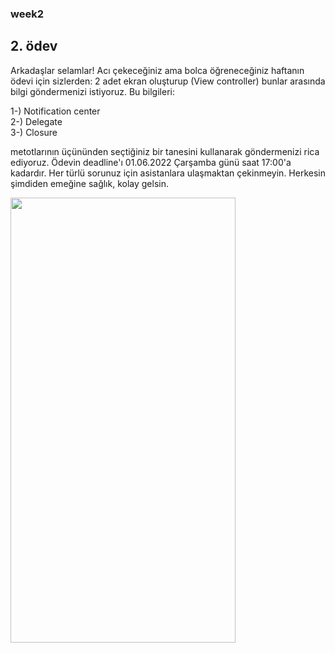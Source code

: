 ### week2
## 2. ödev


Arkadaşlar selamlar! Acı çekeceğiniz ama bolca öğreneceğiniz haftanın ödevi için sizlerden: 2 adet ekran oluşturup (View controller) bunlar arasında bilgi göndermenizi istiyoruz. Bu bilgileri:  

1-) Notification center  
2-) Delegate  
3-) Closure  

metotlarının üçününden seçtiğiniz bir tanesini kullanarak göndermenizi rica ediyoruz. Ödevin deadline'ı 01.06.2022 Çarşamba günü saat 17:00'a kadardır. Her türlü sorunuz için asistanlara ulaşmaktan çekinmeyin. Herkesin şimdiden emeğine sağlık, kolay gelsin.

<img src="https://github.com/Arcelik-IOS-Patika-Bootcamp/week-2-aleynamandaci/blob/main/homework-2-aleynamandaci/bmi.gif" width="360" height="712"/>
